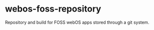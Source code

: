 webos-foss-repository
=====================

Repository and build for FOSS webOS apps stored through a git system.
